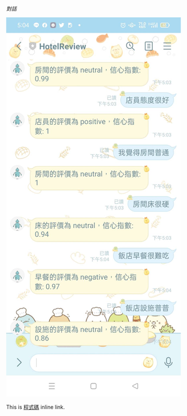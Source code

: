 *對話*

![HotelReviewer](HotelReviewer.jpg "Optional title")

This is [程式碼](https://github.com/HsinYu-W/LAT/blob/main/HW4/index.js "Title") inline link.
